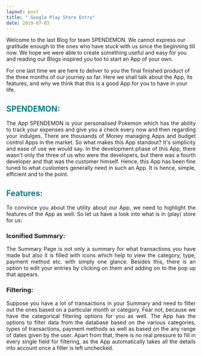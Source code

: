 ```yaml
---
layout: post
title: " Google Play Store Entry"
date: 2019-07-03
---
```

Welcome to the last Blog for team SPENDEMON. We cannot express our gratitude enough to the ones who have stuck with us since the beginning till now. We hope we were able to create something useful and easy for you and reading our Blogs inspired you too to start an App of your own.
<p>

</p>
For one last time we are here to deliver to you the final finished product of the three months of our journey so far. Here we shall talk about the App, its features, and why we think that this is a good App for you to have in your life.

<h2> <b><span style="color:#008183 ">SPENDEMON:</span></b></h2>
<div style = "text-align:justify">The App SPENDEMON is your personalised Pokemon which has the ability to track your expenses and give you a check every now and then regarding your indulges. There are thousands of Money managing Apps and budget control Apps in the market. So what makes this App standout? It's simplicity and ease of use we would say. In the development phase of this App, there wasn't only the three of us who were the developers, but there was a fourth developer and that was the customer himself. Hence, this App has been fine tuned to what customers generally need in such an App. It is hence, simple, efficient and to the point.
<p>

</p>
<h2> <b><span style="color:#008183 ">Features:</span></b></h2>

<p>
To convince you about the utility about our App, we need to highlight the features of the App as well. So let us have a look into what is in (play) store for us:
</p>
<p>
<h3>Iconified Summary:</h3> The Summary Page is not only a summary for what transactions you have made but also it is filled with icons which help to view the category, type, payment method etc. with simply one glance. Besides this, there is an option to edit your entries by clicking on them and adding on to the pop up that appears.
</p>
<p>
<h3>Filtering:</h3> Suppose you have a lot of transactions in your Summary and need to filter out the ones based on a particular month or category. Fear not, because we have the categorical filtering options for you as well. The App has the options to filter data from the database based on the various categories, types of transactions, payment methods as well as based on the any range of dates given by the user. Apart from that, there is no real pressure to fill in every single field for filtering, as the App automatically takes all the details into account once a filter is left unchecked.
<p>
</p>
